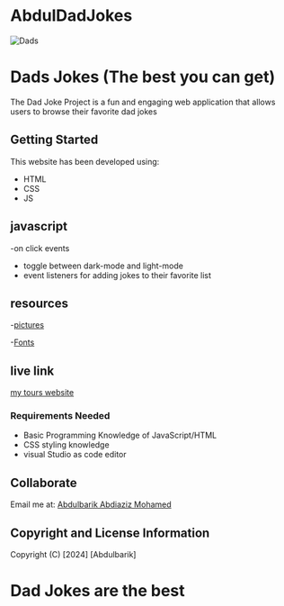 # AbdulDadJokes

![Dads](https://img.freepik.com/free-photo/wooden-background-with-glasses-gift-father-s-day_23-2147631345.jpg?t=st=1712847670~exp=1712851270~hmac=65a9b885920682aac7cbab651513be5e171642a5cfcfad323e2b88d0a9bdfea1&w=740)

# Dads Jokes (The best you can get)

The Dad Joke Project is a fun and engaging web application that allows users to browse their favorite dad jokes 

## Getting Started
This website has been developed using:

* HTML
* CSS
* JS

## javascript

-on click events
- toggle between dark-mode and light-mode
- event listeners for adding jokes to their favorite list 

## resources
-[pictures](https://www.freepik.com)

-[Fonts](https://fonts.google.com)


## live link

[my tours website](https://abdulbariky.github.io/venturers/)

 
 ### Requirements Needed

 - Basic Programming Knowledge of JavaScript/HTML
 - CSS styling knowledge
 - visual Studio as code editor

 ## Collaborate
 Email me at: [Abdulbarik Abdiaziz Mohamed](abdulbariky000@gmail.com)

 ## Copyright and License Information
Copyright (C) [2024] [Abdulbarik]
# Dad Jokes are the best
